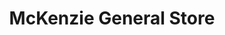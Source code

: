 ---
title: "McKenzie General Store"
url: /mckenzie-bridge/mckenzie-general-store/
shop: Supermarkt
---